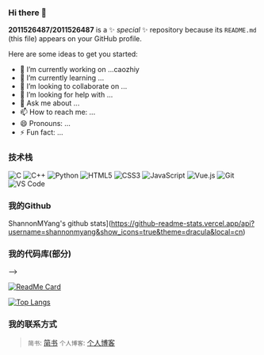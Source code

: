 ### Hi there 👋


**2011526487/2011526487** is a ✨ _special_ ✨ repository because its `README.md` (this file) appears on your GitHub profile.

Here are some ideas to get you started:

- 🔭 I’m currently working on ...caozhiy 
- 🌱 I’m currently learning ...
- 👯 I’m looking to collaborate on ...
- 🤔 I’m looking for help with ...
- 💬 Ask me about ...
- 📫 How to reach me: ...
- 😄 Pronouns: ...
- ⚡ Fun fact: ...
### 技术栈


![C](https://img.shields.io/badge/-C-%232c3e50?style=for-the-badge&logo=C)
![C++](https://img.shields.io/badge/-C++-%23F7DF1C?style=for-the-badge&logo=c++&logoColor=000000&labelColor=%23F7DF1C&color=%23FFCE5A)
![Python](https://img.shields.io/badge/-Python-%23E44D27?style=for-the-badge&logo=Python&logoColor=ffffff)
![HTML5](https://img.shields.io/badge/-HTML5-%23E44D27?style=for-the-badge&logo=html5&logoColor=ffffff)
![CSS3](https://img.shields.io/badge/-CSS3-%231572B6?style=for-the-badge&logo=css3)
![JavaScript](https://img.shields.io/badge/-JavaScript-%23F7DF1C?style=for-the-badge&logo=javascript&logoColor=000000&labelColor=%23F7DF1C&color=%23FFCE5A)
![Vue.js](https://img.shields.io/badge/-Vue.js-%232c3e50?style=for-the-badge&logo=Vue.js)
![Git](https://img.shields.io/badge/-Git-%23F05032?style=for-the-badge&logo=git&logoColor=%23ffffff)
![VS Code](https://img.shields.io/badge/-VSCode-%23007ACC?style=for-the-badge&logo=visual-studio-code)

### 我的Github
ShannonMYang's github stats](https://github-readme-stats.vercel.app/api?username=shannonmyang&show_icons=true&theme=dracula&local=cn)
### 我的代码库(部分)

-->
<!--
要显示的仓库，都可以在这里逐一填写上
-->

[![ReadMe Card](https://github-readme-stats.vercel.app/api/pin/?username=shannonmyang&repo=CDemo)](https://github.com/anuraghazra/github-readme-stats)


<!--

### 我的编程语言使用排行榜

-->

[![Top Langs](https://github-readme-stats.vercel.app/api/top-langs/?username=shannonmyang)](https://github.com/anuraghazra/github-readme-stats)


### 我的联系方式

> `简书`: [简书](https://www.jianshu.com/u/2fd0c319f098)
> `个人博客`: [个人博客]()
